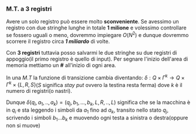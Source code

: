 ### M.T. a 3 registri
Avere un solo registro può essere molto **sconveniente**.
Se avessimo un registro con due stringhe lunghe in totale **1 milione** e volessimo controllare se fossero uguali o meno, dovremmo impiegare $O(N^2)$ e dunque dovremmo scorrere il registro circa ***1 miliardo*** di volte. 

Con **3 registri** tuttavia posso salvarmi le due stringhe su due registri di appoggio(il primo registro è quello di input).
Per segnare l'inizio dell'area di memoria mettiamo un **#** all'inizio di ogni area.

In una $M.T$ la funzione di transizione cambia diventando:
$\delta:Q\times\Gamma^k \rightarrow Q\times \Gamma^k\times\{L,R,S\}$($S$ significa *stay put* ovvero la testina resta ferma)
dove $k$ è il numero di registri(o nastri).

Dunque $\delta(q_i,a_1,..,a_k)=(q_j,b_1,...,b_k,L,R,..,L)$
significa che se la macchina è in $q_i$ e sta leggendo i simboli da $a_1$ fino ad $a_k$, transito nello stato $q_j$, scrivendo i simboli $b_1...b_k$ e muovendo ogni testa a sinistra o destra(oppure non si muove)



